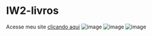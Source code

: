 # IW2-livros
Acesse meu site <a href="https://projetos-nicolascosta.github.io/IW2-livros/">clicando aqui</a>
![image](https://user-images.githubusercontent.com/79856294/154887364-90aceb61-a9dd-46e7-8e5a-a40ea8d3b6fd.png)
![image](https://user-images.githubusercontent.com/79856294/154887406-9a654cd6-7547-4de3-b9a3-c725114710ab.png)
![image](https://user-images.githubusercontent.com/79856294/154887420-b4f76851-516e-45df-b5d2-4ed69f85f763.png)
